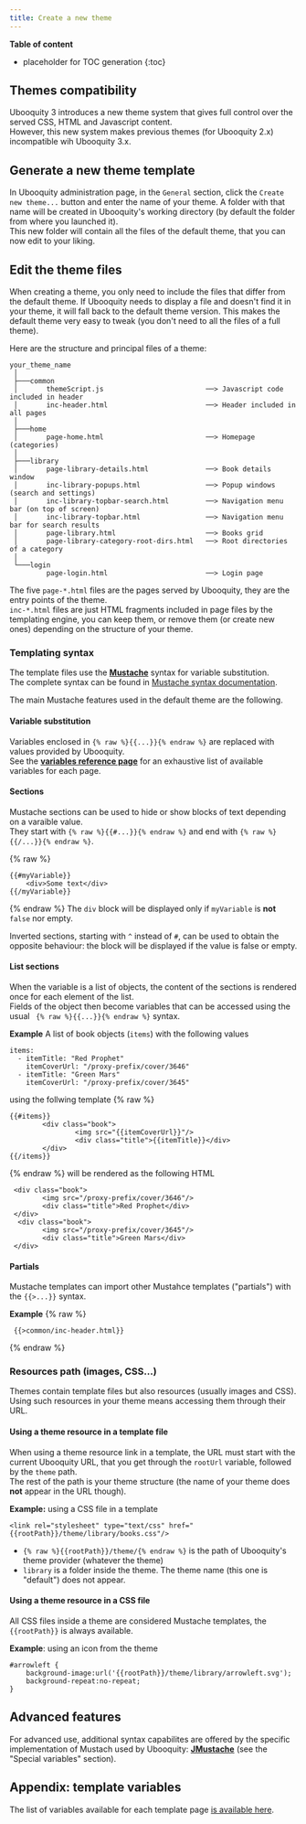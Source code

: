 ```yaml
---
title: Create a new theme
---
```


**Table of content**

* placeholder for TOC generation
{:toc}

## Themes compatibility

Ubooquity 3 introduces a new theme system that gives full control over the served CSS, HTML and Javascript content.   
However, this new system makes previous themes (for Ubooquity 2.x) incompatible wih Ubooquity 3.x.

## Generate a new theme template

In Ubooquity administration page, in the `General` section, click the `Create new theme...` button and enter the name of your theme. A folder with that name will be created in Ubooquity's working directory (by default the folder from where you launched it).  
This new folder will contain all the files of the default theme, that you can now edit to your liking.


## Edit the theme files

<div class="infobox">
When creating a theme, you only need to include the files that differ from the default theme. If Ubooquity needs to display a file and doesn't find it in your theme, it will fall back to the default theme version.  
This makes the default theme very easy to tweak (you don't need to all the files of a full theme).
</div>

Here are the structure and principal files of a theme:

```
your_theme_name
 │
 ├───common
 │       themeScript.js                         ──> Javascript code included in header  
 │       inc-header.html                        ──> Header included in all pages
 │
 ├───home
 │       page-home.html                         ──> Homepage (categories)
 │
 ├───library
 │       page-library-details.html              ──> Book details window
 │       inc-library-popups.html                ──> Popup windows (search and settings)
 │       inc-library-topbar-search.html         ──> Navigation menu bar (on top of screen) 
 │       inc-library-topbar.html                ──> Navigation menu bar for search results
 │       page-library.html                      ──> Books grid
 │       page-library-category-root-dirs.html   ──> Root directories of a category
 │
 └───login
         page-login.html                        ──> Login page
``` 

The five `page-*.html` files are the pages served by Ubooquity, they are the entry points of the theme.  
`inc-*.html` files are just HTML fragments included in page files by the templating engine, you can keep them, or remove them (or create new ones) depending on the structure of your theme.

### Templating syntax

The template files use the [**Mustache**](https://mustache.github.io/) syntax for variable substitution.  
The complete syntax can be found in [Mustache syntax documentation](https://mustache.github.io/mustache.5.html).  

The main Mustache features used in the default theme are the following. 

#### Variable substitution

Variables enclosed in `{% raw %}{{...}}{% endraw %}` are replaced with values provided by Ubooquity.  
See the [**variables reference page**](https://vaemendis.github.io/ubooquity-doc/pages/theme-variables-reference.html) for an exhaustive list of available variables for each page.

#### Sections

Mustache sections can be used to hide or show blocks of text depending on a varaible value.  
They start with `{% raw %}{{#...}}{% endraw %}` and end with `{% raw %}{{/...}}{% endraw %}`.

{% raw %}
```
{{#myVariable}}
    <div>Some text</div>
{{/myVariable}}
```
{% endraw %}
The `div` block will be displayed only if `myVariable` is **not** `false` nor empty.

Inverted sections, starting with `^` instead of `#`, can be used to obtain the opposite behaviour: the block will be displayed if the value is false or empty.

#### List sections

When the variable is a list of objects, the content of the sections is rendered once for each element of the list.  
Fields of the object then become variables that can be accessed using the usual ` {% raw %}{{...}}{% endraw %}` syntax.

**Example** 
A list of book objects (`items`) with the following values
```
items:
  - itemTitle: "Red Prophet"
    itemCoverUrl: "/proxy-prefix/cover/3646"
  - itemTitle: "Green Mars"
    itemCoverUrl: "/proxy-prefix/cover/3645"
```
using the follwing template
{% raw %}
```
{{#items}}
        <div class="book">
                <img src="{{itemCoverUrl}}"/>
                <div class="title">{{itemTitle}}</div>
        </div>        
{{/items}}
```
{% endraw %}
will be rendered as the following HTML
```
 <div class="book">
        <img src="/proxy-prefix/cover/3646"/>
        <div class="title">Red Prophet</div>
 </div> 
  <div class="book">
        <img src="/proxy-prefix/cover/3645"/>
        <div class="title">Green Mars</div>
 </div> 
```

#### Partials

Mustache templates can import other Mustahce templates ("partials") with the `{{>...}}` syntax.

**Example**
{% raw %}
```
 {{>common/inc-header.html}}
```
 {% endraw %}

### Resources path (images, CSS...)
 
Themes contain template files but also resources (usually images and CSS).  
Using such resources in your theme means accessing them through their URL.

#### Using a theme resource in a template file

When using a theme resource link in a template, the URL must start with the current Ubooquity URL, that you get through the `rootUrl` variable, followed by the `theme` path.  
The rest of the path is your theme structure (the name of your theme does **not** appear in the URL though).

**Example:** using a CSS file in a template
```
<link rel="stylesheet" type="text/css" href="{{rootPath}}/theme/library/books.css"/>
```
- `{% raw %}{{rootPath}}/theme/{% endraw %}` is the path of Ubooquity's theme provider (whatever the theme) 
- `library` is a folder inside the theme. The theme name (this one is "default") does not appear.


#### Using a theme resource in a CSS file

All CSS files inside a theme are considered Mustache templates, the `{{rootPath}}` is always available.

**Example**: using an icon from the theme

```
#arrowleft {
	background-image:url('{{rootPath}}/theme/library/arrowleft.svg');
	background-repeat:no-repeat;	
}
```


## Advanced features 

For advanced use, additional syntax capabilites are offered by the specific implementation of Mustach used by Ubooquity: [**JMustache**](https://github.com/samskivert/jmustache#special-variables) (see the "Special variables" section). 


## Appendix: template variables

The list of variables available for each template page [is available here](https://vaemendis.github.io/ubooquity-doc/pages/theme-variables-reference.html).



